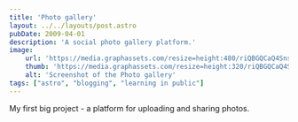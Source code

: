 ```yaml
---
title: 'Photo gallery'
layout: ../../layouts/post.astro
pubDate: 2009-04-01
description: 'A social photo gallery platform.'
image:
    url: 'https://media.graphassets.com/resize=height:480/riQBGQCaQ4SnstEHNUJH'
    thumb: 'https://media.graphassets.com/resize=height:320/riQBGQCaQ4SnstEHNUJH'
    alt: 'Screenshot of the Photo gallery'
tags: ["astro", "blogging", "learning in public"]
---
```


My first big project - a platform for uploading and sharing photos.
